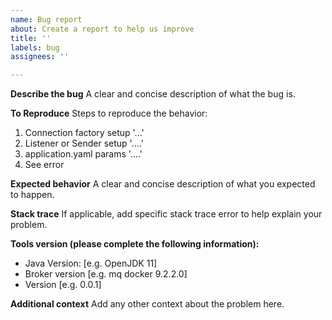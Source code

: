 ```yaml
---
name: Bug report
about: Create a report to help us improve
title: ''
labels: bug
assignees: ''

---
```


**Describe the bug**
A clear and concise description of what the bug is.

**To Reproduce**
Steps to reproduce the behavior:
1. Connection factory setup '...'
2. Listener or Sender setup '....'
3. application.yaml params '....'
4. See error

**Expected behavior**
A clear and concise description of what you expected to happen.

**Stack trace**
If applicable, add specific stack trace error to help explain your problem.

**Tools version (please complete the following information):**
 - Java Version: [e.g. OpenJDK 11]
 - Broker version [e.g. mq docker 9.2.2.0]
 - Version [e.g. 0.0.1]

**Additional context**
Add any other context about the problem here.

